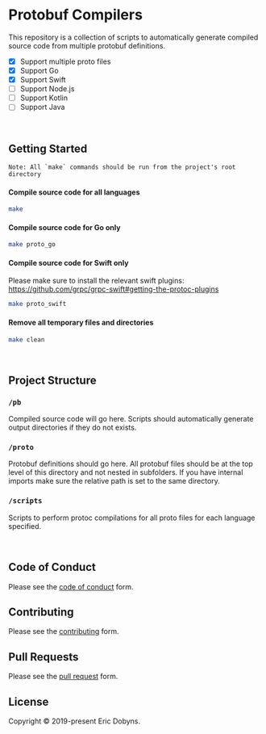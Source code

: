 # Protobuf Compilers

This repository is a collection of scripts to automatically generate compiled source code from multiple protobuf definitions.

- [x] Support multiple proto files
- [x] Support Go
- [x] Support Swift
- [ ] Support Node.js
- [ ] Support Kotlin
- [ ] Support Java  

<br>

## Getting Started

```
Note: All `make` commands should be run from the project's root directory
```

#### Compile source code for all languages
``` bash
make
```

#### Compile source code for Go only
``` bash
make proto_go
```

#### Compile source code for Swift only
Please make sure to install the relevant swift plugins: https://github.com/grpc/grpc-swift#getting-the-protoc-plugins
``` bash
make proto_swift
```

#### Remove all temporary files and directories
``` bash
make clean
```

<br>

## Project Structure

### `/pb`

Compiled source code will go here. Scripts should automatically generate output directories if they do not exists.

### `/proto`

Protobuf definitions should go here. All protobuf files should be at the top level of this directory and not nested in subfolders. If you have internal imports make sure the relative path is set to the same directory.

### `/scripts`

Scripts to perform protoc compilations for all proto files for each language specified.

<br>

## Code of Conduct
Please see the [code of conduct](./.github/code_of_conduct.md) form.

## Contributing
Please see the [contributing](./.github/code_of_conduct.md) form.

## Pull Requests
Please see the [pull request](./.github/code_of_conduct.md) form.

## License
Copyright © 2019-present Eric Dobyns.